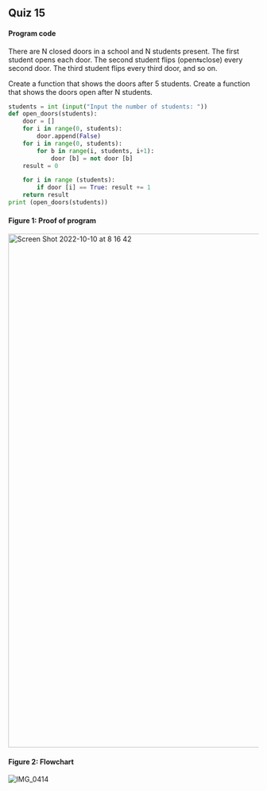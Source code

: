 ## Quiz 15
#### Program code
There are N closed doors in a school and N students present. The first student opens each door. The second student flips (open⇆close) every second door. The third student flips every third door, and so on. 

Create a function that shows the doors after 5 students.
Create a function that shows the doors open after N students.

```.py
students = int (input("Input the number of students: "))
def open_doors(students):
    door = []
    for i in range(0, students):
        door.append(False)
    for i in range(0, students):
        for b in range(i, students, i+1):
            door [b] = not door [b]
    result = 0

    for i in range (students):
        if door [i] == True: result += 1
    return result
print (open_doors(students))
```

#### Figure 1: Proof of program
<img width="1032" alt="Screen Shot 2022-10-10 at 8 16 42" src="https://user-images.githubusercontent.com/105724334/194784077-9f32e9f8-dc27-4146-9677-cccbc44d9efe.png">

#### Figure 2: Flowchart 
![IMG_0414](https://user-images.githubusercontent.com/105724334/194784880-1962b22f-34cb-442d-ad1b-d1d28c27ec03.jpg)
